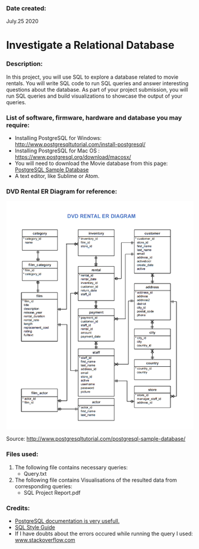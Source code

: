### Date created:
July.25 2020

# Investigate a Relational Database

### Description:
In this project, you will use SQL to explore a database related to movie rentals. You will write SQL code to run SQL queries and answer interesting questions about the database. As part of your project submission, you will run SQL queries and build visualizations to showcase the output of your queries.

### List of software, firmware, hardware and database you may require:
* Installing PostgreSQL for Windows: http://www.postgresqltutorial.com/install-postgresql/
* Installing PostgreSQL for Mac OS : https://www.postgresql.org/download/macosx/
* You will need to download the Movie database from this page: [PostgreSQL Sample Database](https://www.postgresqltutorial.com/postgresql-sample-database/)
* A text editor, like Sublime or Atom.

### DVD Rental ER Diagram for reference:
<img src="dvdrentalERD.png" width="1000">

Source: http://www.postgresqltutorial.com/postgresql-sample-database/

### Files used:
1. The following file contains necessary queries:
   * Query.txt	
2. The following file contains Visualisations of the resulted data from corresponding queries:
   * SQL Project Report.pdf

### Credits:
* [PostgreSQL documentation is very usefull.](https://www.postgresql.org/docs/12/index.html)
* [SQL Style Guide](https://www.sqlstyle.guide/)
* If I have doubts about the errors occured while running the query I used: www.stackoverflow.com
